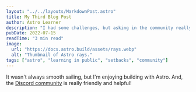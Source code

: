 ```yaml
---
layout: "../../layouts/MarkdownPost.astro"
title: My Third Blog Post
author: Astro Learner
description: "I had some challenges, but asking in the community really helped!"
pubDate: 2022-07-15
readTime: "3 min read"
image:
  url: "https://docs.astro.build/assets/rays.webp"
  alt: "Thumbnail of Astro rays."
tags: ["astro", "learning in public", "setbacks", "community"]
---
```


It wasn't always smooth sailing, but I'm enjoying building with Astro. And, the [Discord community](https://astro.build/chat) is really friendly and helpful!
